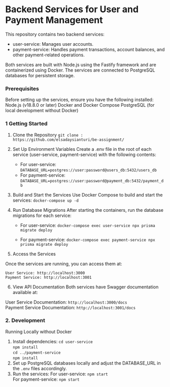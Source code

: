 # Backend Services for User and Payment Management

This repository contains two backend services:<br/>

- user-service: Manages user accounts.
- payment-service: Handles payment transactions, account balances, and other payment-related operations.

Both services are built with Node.js using the Fastify framework and are containerized using Docker. 
The services are connected to PostgreSQL databases for persistent storage.

### Prerequisites
Before setting up the services, ensure you have the following installed:
Node.js (v18.8.0 or later) 
Docker and Docker Compose
PostgreSQL (for local development without Docker)

### 1 Getting Started
1. Clone the Repository
  `git clone : https://github.com/elsadaysianturi/be-assignment/`

2. Set Up Environment Variables
Create a .env file in the root of each service (user-service, payment-service) with the following contents:
      - For user-service:
`DATABASE_URL=postgres://user:password@users_db:5432/users_db `
      - For payment-service:
`DATABASE_URL=postgres://user:password@payment_db:5432/payment_db`
3. Build and Start the Services
Use Docker Compose to build and start the services:
`docker-compose up -d`
4. Run Database Migrations
After starting the containers, run the database migrations for each service:
      - For user-service:
`docker-compose exec user-service npx prisma migrate deploy`

   -  For payment-service:
`docker-compose exec payment-service npx prisma migrate deploy`

5. Access the Services

Once the services are running, you can access them at:

   `User Service: http://localhost:3000   ` </br>
   `Payment Service: http://localhost:3001   `</br>

6. View API Documentation
Both services have Swagger documentation available at:

User Service Documentation: `http://localhost:3000/docs`</br>
Payment Service Documentation: `http://localhost:3001/docs`</br>

### 2. Development
Running Locally without Docker
1. Install dependencies:
`cd user-service`</br>
`npm install`</br>
`cd ../payment-service`</br>
`npm install`</br>
2. Set up PostgreSQL databases locally and adjust the DATABASE_URL in the `.env` files accordingly.
3. Run the services:
For user-service:
`npm start`</br>
For payment-service:
`npm start`</br>

